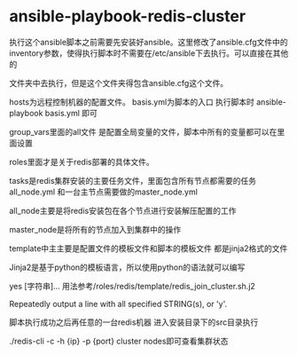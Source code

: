 # ansible-playbook-redis-cluster

执行这个ansible脚本之前需要先安装好ansible。这里修改了ansible.cfg文件中的inventory参数，使得执行脚本时不需要在/etc/ansible下去执行。可以直接在其他的

文件夹中去执行，但是这个文件夹得包含ansible.cfg这个文件。

hosts为远程控制机器的配置文件。
basis.yml为脚本的入口   执行脚本时  ansible-playbook  basis.yml   即可

group_vars里面的all文件  是配置全局变量的文件，脚本中所有的变量都可以在里面设置

roles里面才是关于redis部署的具体文件。

tasks是redis集群安装的主要任务文件，里面包含所有节点都需要的任务all_node.yml 和一台主节点需要做的master_node.yml

all_node主要是将redis安装包在各个节点进行安装解压配置的工作

master_node是将所有的节点加入到集群中的操作



template中主主要是配置文件的模板文件和脚本的模板文件 都是jinja2格式的文件 


Jinja2是基于python的模板语言，所以使用python的语法就可以编写



yes [字符串]...  用法参考/roles/redis/template/redis_join_cluster.sh.j2

Repeatedly output a line with all specified STRING(s), or 'y'.

脚本执行成功之后再任意的一台redis机器 进入安装目录下的src目录执行

./redis-cli -c -h {ip}  -p  {port}  cluster nodes即可查看集群状态

